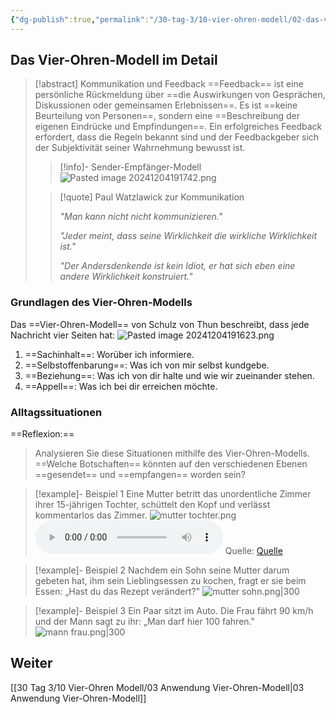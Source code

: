 ```yaml
---
{"dg-publish":true,"permalink":"/30-tag-3/10-vier-ohren-modell/02-das-vier-ohren-modell/","noteIcon":""}
---
```


## Das Vier-Ohren-Modell im Detail

> [!abstract] Kommunikation und Feedback
> ==Feedback== ist eine persönliche Rückmeldung über ==die Auswirkungen von Gesprächen, Diskussionen oder gemeinsamen Erlebnissen==. Es ist ==keine Beurteilung von Personen==, sondern eine ==Beschreibung der eigenen Eindrücke und Empfindungen==. Ein erfolgreiches Feedback erfordert, dass die Regeln bekannt sind und der Feedbackgeber sich der Subjektivität seiner Wahrnehmung bewusst ist.
>>[!info]- Sender-Empfänger-Modell
>>![Pasted image 20241204191742.png](/img/user/Pasted%20image%2020241204191742.png)
>
>>[!quote] Paul Watzlawick zur Kommunikation
>>
>> *"Man kann nicht nicht kommunizieren."*
>>
>> *"Jeder meint, dass seine Wirklichkeit die wirkliche Wirklichkeit ist."*
>>
>> *"Der Andersdenkende ist kein Idiot, er hat sich eben eine andere Wirklichkeit konstruiert."*


### Grundlagen des Vier-Ohren-Modells

Das ==Vier-Ohren-Modell== von Schulz von Thun beschreibt, dass jede Nachricht vier Seiten hat:
![Pasted image 20241204191623.png](/img/user/Pasted%20image%2020241204191623.png)

1. ==Sachinhalt==: Worüber ich informiere.
2. ==Selbstoffenbarung==: Was ich von mir selbst kundgebe.
3. ==Beziehung==: Was ich von dir halte und wie wir zueinander stehen.
4. ==Appell==: Was ich bei dir erreichen möchte.

### Alltagssituationen
==Reflexion:==
> Analysieren Sie diese Situationen mithilfe des Vier-Ohren-Modells. ==Welche Botschaften== könnten auf den verschiedenen Ebenen ==gesendet== und ==empfangen== worden sein?

>[!example]- Beispiel 1 
>Eine Mutter betritt das unordentliche Zimmer ihrer 15-jährigen Tochter, schüttelt den Kopf und verlässt kommentarlos das Zimmer.
>![mutter tochter.png](/img/user/mutter%20tochter.png)
><audio controls><source src="https://download-media.srf.ch/world/audio/WortSchatz_radio/2015/10/WortSchatz-radio_a88ae59d20e546b2af48981d782e0f0a.mp3"></audio>
>Quelle: [Quelle](https://www.srf.ch/audio/wortschatz/untermiete-von-carol-blanc?id=dd6ca264-cc45-4159-a05c-c8ad617d68f3#autoplay)

>[!example]- Beispiel 2
>Nachdem ein Sohn seine Mutter darum gebeten hat, ihm sein Lieblingsessen zu kochen, fragt er sie beim Essen: „Hast du das Rezept verändert?"
>![mutter sohn.png|300](/img/user/mutter%20sohn.png)

>[!example]- Beispiel 3
>Ein Paar sitzt im Auto. Die Frau fährt 90 km/h und der Mann sagt zu ihr: „Man darf hier 100 fahren."
>![mann frau.png|300](/img/user/mann%20frau.png)


## Weiter
[[30 Tag 3/10 Vier-Ohren Modell/03 Anwendung Vier-Ohren-Modell\|03 Anwendung Vier-Ohren-Modell]]

